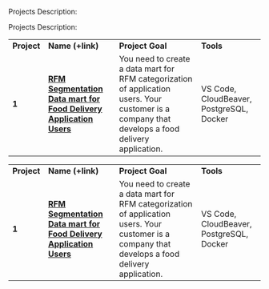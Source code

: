Projects Description:

<table>
<tr>
<td><b>Project</b></td>
<td><b>Name (+link)</b></td>
<td><b>Project Goal</b></td>
<td><b>Tools</b></td>
<tr>

<td><b>1</b></td>
<td><a href="https://github.com/TIERESAID/DATA-ENGINEER/tree/main/de-project-sprint-1" target="_blank"><b>RFM Segmentation Data mart for Food Delivery Application Users</b></a></td>
<td>You need to create a data mart for RFM categorization of application users. Your customer is a company that develops a food delivery application.</td>
<td>VS Code, CloudBeaver, PostgreSQL, Docker</td>
<tr>



Projects Description:

<table>
<tr>
<td><b>Project</b></td>
<td><b>Name (+link)</b></td>
<td><b>Project Goal</b></td>
<td><b>Tools</b></td>
<tr>

<td><b>1</b></td>
<td><a href="https://github.com/TIERESAID/DATA-ENGINEER/tree/main/de-project-sprint-1" target="_blank"><b>RFM Segmentation Data mart for Food Delivery Application Users</b></a></td>
<td>You need to create a data mart for RFM categorization of application users. Your customer is a company that develops a food delivery application.</td>
<td>VS Code, CloudBeaver, PostgreSQL, Docker</td>
<tr>

